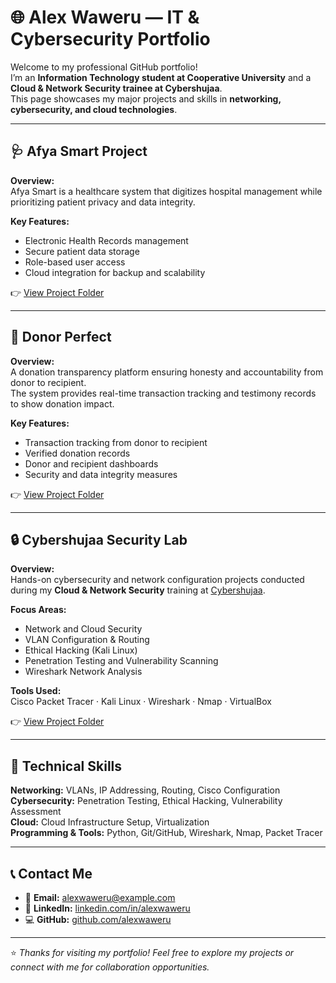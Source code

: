 # 🌐 Alex Waweru — IT & Cybersecurity Portfolio

Welcome to my professional GitHub portfolio!  
I’m an **Information Technology student at Cooperative University** and a **Cloud & Network Security trainee at Cybershujaa**.  
This page showcases my major projects and skills in **networking, cybersecurity, and cloud technologies**.

---

## 🩺 Afya Smart Project
**Overview:**  
Afya Smart is a healthcare system that digitizes hospital management while prioritizing patient privacy and data integrity.  

**Key Features:**  
- Electronic Health Records management  
- Secure patient data storage  
- Role-based user access  
- Cloud integration for backup and scalability  

👉 [View Project Folder](./afya-smart/)

---

## 💸 Donor Perfect
**Overview:**  
A donation transparency platform ensuring honesty and accountability from donor to recipient.  
The system provides real-time transaction tracking and testimony records to show donation impact.  

**Key Features:**  
- Transaction tracking from donor to recipient  
- Verified donation records  
- Donor and recipient dashboards  
- Security and data integrity measures  

👉 [View Project Folder](./donor-perfect/)

---

## 🔒 Cybershujaa Security Lab
**Overview:**  
Hands-on cybersecurity and network configuration projects conducted during my **Cloud & Network Security** training at [Cybershujaa](https://cybershujaa.com).  

**Focus Areas:**  
- Network and Cloud Security  
- VLAN Configuration & Routing  
- Ethical Hacking (Kali Linux)  
- Penetration Testing and Vulnerability Scanning  
- Wireshark Network Analysis  

**Tools Used:**  
Cisco Packet Tracer · Kali Linux · Wireshark · Nmap · VirtualBox  

👉 [View Project Folder](./cybershujaa-lab/)

---

## 🧠 Technical Skills
**Networking:** VLANs, IP Addressing, Routing, Cisco Configuration  
**Cybersecurity:** Penetration Testing, Ethical Hacking, Vulnerability Assessment  
**Cloud:** Cloud Infrastructure Setup, Virtualization  
**Programming & Tools:** Python, Git/GitHub, Wireshark, Nmap, Packet Tracer  

---

## 📞 Contact Me
- 📧 **Email:** [alexwaweru@example.com](mailto:alexwaweru@student.cuk.ac.ke)  
- 🔗 **LinkedIn:** [linkedin.com/in/alexwaweru](https://linkedin.com/in/alexweru)  
- 💻 **GitHub:** [github.com/alexwaweru](https://github.com/alexwaweru)

---

⭐ *Thanks for visiting my portfolio! Feel free to explore my projects or connect with me for collaboration opportunities.*
